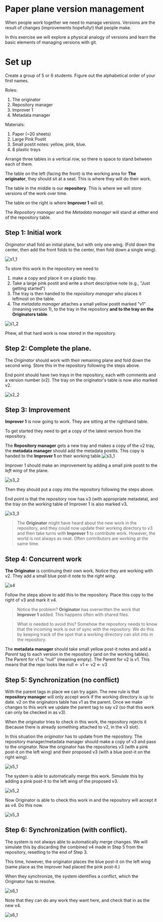 # Paper plane version management

When people work together we need to manage versions.  Versions are the result of changes (improvements hopefully!) that people make.  

In this exercise we will explore a physical analogy of versions and learn the basic elements of managing versions with git.

# Set up

Create a group of 5 or 6 students.  Figure out the alphabetical order of your first names.

Roles:

1. The originator
2. Repository manager
3. Improver 1
4. Metadata manager

Materials:

1. Paper (~20 sheets)
2. Large Pink Postit 
3. Small postit notes: yellow, pink, blue.
4. 8 plastic trays

Arrange three tables in a vertical row, so there is space to stand between each of them.

The table on the left (facing the front) is the working area for **The originator**, they should sit at a seat.  This is where they will do their work.

The table in the middle is our **repository**. This is where we will store versions of the work over time.

The table on the right is where **Improver 1** will sit.

The *Repository manager* and the *Metadata manager* will stand at either end of the repository table.

## Step 1: Initial work

*Originator* shall fold an initial plane, but with only one wing.  (Fold down the center, then add the front folds to the center, then fold down a single wing).

![s1_1](images/s1_1.png)

To store this work in the repository we need to 

1. make a copy and place it on a plastic tray. 
2. Take a large pink postit and write a short descriptive note (e.g., "Just getting started") 
3. The tray is then handed to the *repository manager* who places it leftmost on the table.
4. The *metadata manager* attaches a small yellow postit marked "v1" (meaning version 1), to the tray in the repository **and to the tray on the Originators table**. 

![s1_2](images/s1_2.png)

Phew, all that hard work is now stored in the repository.

## Step 2: Complete the plane.

The *Originator* should work with their remaining plane and fold down the second wing.  Store this in the repository following the steps above.  

End point should have two trays in the repository, each with comments and a version number (v2). The tray on the originator's table is now also marked v2.

![s2_2](images/s2_2.png)

## Step 3: Improvement

**Improver 1** is now going to work.  They are sitting at the righthand table.

To get started they need to get a copy of the latest version from the repository.

The **Repository manager** gets a new tray and makes a copy of the v2 tray, the **metadata manager** should add the metadata postits.  This copy is handed to the **Improver 1** on their working table.![s3_1](images/s3_1.png)

Improver 1 should make an improvement by adding a small pink postit to the *left wing* of the plane. 

![s3_2](images/s3_2.png) 

Then they should put a copy into the repository following the steps above.

End point is that the repository now has v3 (with appropriate metadata), and the tray on the working table of Improver 1 is also marked v3. 

![s3_3](images/s3_3.png)

> The **Originator** might have heard about the new work in the repository, and they could now update their working directory to v3 and then take turns with **Improver 1** to contribute work. However, the world is not always as neat. Often contributors are working at the same time.

## Step 4: Concurrent work

**The Originator** is continuing their own work.  Notice they are working with v2.  They add a small blue post-it note to the *right wing*.

![s4](images/s4.png)

Follow the steps above to add this to the repository.  Place this copy to the right of v3 and mark it v4.

> Notice the problem?  **Originator** has overwritten the work that **Improver 1** added.  This happens often with shared files.

> What is needed to avoid this?  Somehow the repository needs to know that the incoming work is out of sync with the repository. We do this by keeping track of the spot that a working directory can slot into in the repository.

The **metadata manager** should take small yellow post-it notes and add a *Parent* tag to each version in the repository (and on the working tables).  The Parent for v1 is "null" (meaning empty). The Parent for v2 is v1.  This means that the repo looks like null <- v1 <- v2 <- v3 

## Step 5: Synchronization (no conflict)

With the parent tags in place we can try again. The new rule is that **repository manager** will only accept work if the working directory is up to date. v2 on the originators table has v1 as the parent. Once we make changes to this work we update the parent tag to say v2 (so that this work can only be checked in as v3).

When the originator tries to check in this work, the repository rejects it (because there is already something attached to v2, in the v3 slot).

In this situation the *originator* has to update from the repository.  The repository manager/metadata manager should make a copy of v3 and pass to the originator.  Now the originator has the repositories v3 (with a pink post-it on the left wing) and their proposed v3 (with a blue post-it on the right wing).

![s5_1](images/s5_1.png)

The system is able to automatically merge this work.  Simulate this by adding a pink post-it to the left wing of the proposed v3.  

![s5_2](images/s5_2.png)

Now Originator is able to check this work in and the repository will accept it as v4.  Do this now.

![s5_3](images/s5_3.png)

## Step 6: Synchronization (with conflict).

The system is not always able to automatically merge changes.  We will simulate this by discarding the combined v4 made in Step 5 from the repository, resetting to the end of Step 3.

This time, however, the originator places the blue post-it on the left wing (same place as the improver had placed the pink post-it.)

When they synchronize, the system identifies a conflict, which the Originator has to resolve.  

![s6_1](images/s6_1.png)

Note that they can do any work they want here, and check that in as the new v4.

![s6_1](images/s6_2.png)
